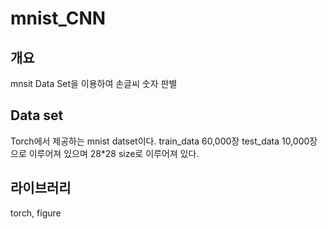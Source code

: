 # mnist_CNN

## 개요
mnsit Data Set을 이용하여 손글씨 숫자 판별
## Data set
Torch에서 제공하는 mnist datset이다. train_data 60,000장 test_data 10,000장으로 이루어져 있으며 28*28 size로 이루어져 있다. 
## 라이브러리
torch, figure

